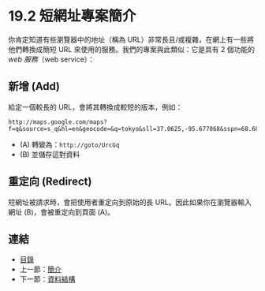 # 19.2 短網址專案簡介

你肯定知道有些瀏覽器中的地址（稱為 URL）非常長且/或複雜，在網上有一些將他們轉換成簡短 URL 來使用的服務。我們的專案與此類似：它是具有 2 個功能的 *web 服務*（web service）：

## 新增 (Add)

給定一個較長的 URL，會將其轉換成較短的版本，例如：
```
http://maps.google.com/maps?f=q&source=s_q&hl=en&geocode=&q=tokyo&sll=37.0625,-95.677068&sspn=68.684234,65.566406&ie=UTF8&hq=&hnear=Tokyo,+Japan&t=h&z=9
```
- (A) 轉變為：`http://goto/UrcGq`
- (B) 並儲存這對資料

## 重定向 (Redirect)

短網址被請求時，會把使用者重定向到原始的長 URL。因此如果你在瀏覽器輸入網址 (B)，會被重定向到頁面 (A)。

## 連結

- [目錄](directory.md)
- 上一節：[簡介](19.1.md)
- 下一節：[資料結構](19.3.md)